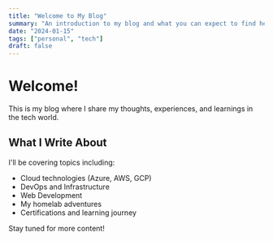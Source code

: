 ```yaml
---
title: "Welcome to My Blog"
summary: "An introduction to my blog and what you can expect to find here"
date: "2024-01-15"
tags: ["personal", "tech"]
draft: false
---
```


# Welcome!

This is my blog where I share my thoughts, experiences, and learnings in the tech world.

## What I Write About

I'll be covering topics including:

- Cloud technologies (Azure, AWS, GCP)
- DevOps and Infrastructure
- Web Development
- My homelab adventures
- Certifications and learning journey

Stay tuned for more content!
